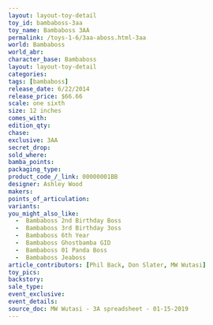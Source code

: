 ```yaml
---
layout: layout-toy-detail 
toy_id: bambaboss-3aa
toy_name: Bambaboss 3AA
permalink: /toys-1-6/3aa-aboss.html-3aa
world: Bambaboss
world_abr:
character_base: Bambaboss
layout: layout-toy-detail
categories: 
tags: [bambaboss]
release_date: 6/22/2014
release_price: $66.66 
scale: one sixth
size: 12 inches
comes_with: 
edition_qty: 
chase: 
exclusive: 3AA
secret_drop: 
sold_where: 
bamba_points: 
packaging_type: 
product_code_/_link: 00000001BB
designer: Ashley Wood
makers: 
points_of_articulation: 
variants: 
you_might_also_like: 
  -  Bambaboss 2nd Birthday Boss
  -  Bambaboss 3rd Birthday 3oss
  -  Bambaboss 6th Year
  -  Bambaboss Ghostbamba GID
  -  Bambaboss 01 Panda Boss
  -  Bambaboss Jeaboss
article_contributors: [Phil Back, Don Slater, MW Wutasi]
toy_pics: 
backstory: 
sale_type: 
event_exclusive: 
event_details: 
source_doc: MW Wutasi - 3A spreadsheet - 01-15-2019
---
```

